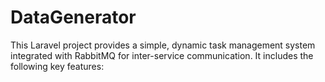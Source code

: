 # DataGenerator
This Laravel project provides a simple, dynamic task management system integrated with RabbitMQ for inter-service communication. It includes the following key features:
